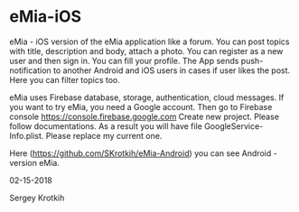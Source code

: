 # eMia-iOS

eMia - iOS version of the eMia application like a forum. You can post topics with title, description and body, attach a photo.
You can register as a new user and then sign in. You can fill your profile.
The App sends push-notification to another Android and iOS users in cases if user likes the post.
Here you can filter topics too.

eMia uses Firebase database, storage, authentication, cloud messages.
If you want to try eMia, you need a Google account. Then go to Firebase console https://console.firebase.google.com
Create new project. Please follow documentations. As a result you will have file GoogleService-Info.plist. Please replace my current one.

Here (https://github.com/SKrotkih/eMia-Android) you can see Android - version eMia.

02-15-2018

Sergey Krotkih

